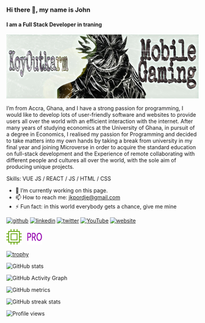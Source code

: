 ### Hi there 👋, my name is John
#### I am a Full Stack Developer in traning
![I am a Full Stack Developer in traning](https://github.com/Outkarm/Outkarm/blob/main/1662222299751.jpg)

I’m from Accra, Ghana, and I have a strong passion for programming, I would like to develop lots of user-friendly software and websites to provide users all over the world with an efficient interaction with the internet. After many years of studying economics at the University of Ghana, in pursuit of a degree in Economics, I realised my passion for Programming and decided to take matters into my own hands by taking a break from university in my final year and joining Microverse
in order to acquire the standard education on full-stack development and the Experience of remote collaborating with different people and cultures all over the world, with the sole aim of producing unique projects. 

Skills: VUE JS / REACT / JS / HTML / CSS

- 🔭 I’m currently working on this page. 
- 📫 How to reach me: jkpordje@gmail.com 
- ⚡ Fun fact: in this world everybody gets a chance, give me mine 


[<img src='https://cdn.jsdelivr.net/npm/simple-icons@3.0.1/icons/github.svg' alt='github' height='40'>](https://github.com/https://github.com/Outkarm)  [<img src='https://cdn.jsdelivr.net/npm/simple-icons@3.0.1/icons/linkedin.svg' alt='linkedin' height='40'>](https://www.linkedin.com/in/https://www.linkedin.com/in/john-kpordje-866749241//)  [<img src='https://cdn.jsdelivr.net/npm/simple-icons@3.0.1/icons/twitter.svg' alt='twitter' height='40'>](https://twitter.com/https://twitter.com/outkarm)  [<img src='https://cdn.jsdelivr.net/npm/simple-icons@3.0.1/icons/youtube.svg' alt='YouTube' height='40'>](https://www.youtube.com/channel/https://www.youtube.com/channel/UC70wbFILUfwdD0DHnWvlX9Q)  [<img src='https://cdn.jsdelivr.net/npm/simple-icons@3.0.1/icons/icloud.svg' alt='website' height='40'>](https://outkarm.github.io/mobile-device-portfolio/)  

<a href='https://docs.github.com/en/developers'><img src='https://raw.githubusercontent.com/acervenky/animated-github-badges/master/assets/devbadge.gif' width='40' height='40'></a> <a href='https://github.com/pricing'><img src='https://raw.githubusercontent.com/acervenky/animated-github-badges/master/assets/pro.gif' width='40' height='40'></a> 

[![trophy](https://github-profile-trophy.vercel.app/?username=https://github.com/Outkarm)](https://github.com/ryo-ma/github-profile-trophy)

![GitHub stats](https://github-readme-stats.vercel.app/api?username=https://github.com/Outkarm&show_icons=true)  

![GitHub Activity Graph](https://activity-graph.herokuapp.com/graph?username=https://github.com/Outkarm)  

![GitHub metrics](https://metrics.lecoq.io/https://github.com/Outkarm)  

![GitHub streak stats](https://github-readme-streak-stats.herokuapp.com/?user=https://github.com/Outkarm)  

![Profile views](https://gpvc.arturio.dev/https://github.com/Outkarm)  
